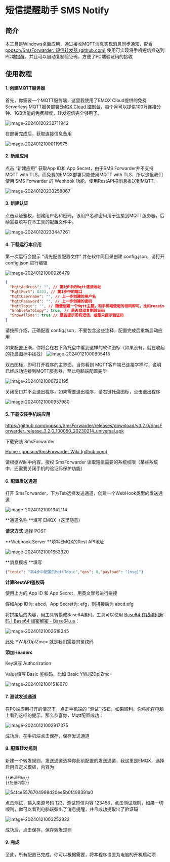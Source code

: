# 短信提醒助手 SMS Notify

## 简介

本工具是Windows桌面应用，通过接收MQTT消息实现消息同步通知，配合 [pppscn/SmsForwarder: 短信转发器 (github.com)](https://github.com/pppscn/SmsForwarder) 使用可实现将手机短信推送到PC端提醒，并且可以自动复制验证码，方便了PC端验证码的接收

## 使用教程

#### 1. 创建MQTT服务器

首先，你需要一个MQTT服务端，这里我使用了EMQX Cloud提供的免费Serverless MQTT服务部署[EMQX Cloud 控制台](https://cloud.emqx.com/console/deployments/new)，每个月可以提供100万连接分钟、1GB流量的免费额度，转发短信完全够用了。

![image-20240120232711942](./assets/image-20240120232711942.png)

在部署完成后，获取连接信息备用

![image-20240121000119975](./assets/image-20240121000119975.png)



#### 2. 新建应用

点击 “新建应用” 获取App ID和 App Secret，由于SMS Forwarder并不支持MQTT with TLS，而免费的EMQX部署只能使用MQTT with TLS，所以这里我们使用 SMS Forwarder 的 Webhook 功能，使用RestAPI把消息推送到MQTT。

![image-20240120233258067](./assets/image-20240120233258067.png)



#### 3. 新建认证

点击认证鉴权，创建用户名和密码，该用户名和密码用于连接到MQTT服务器，后续需要填写在本工具的配置文件中。

![image-20240120233447261](./assets/image-20240120233447261.png)



#### 4. 下载运行本应用

第一次运行会提示 “请先配置配置文件” 并在软件同目录创建 config.json，请打开 config.json 进行编辑

![image-20240121000026479](./assets/image-20240121000026479.png)

```json
{
  "MqttAddress": "", // 第1步中的Mqtt连接地址
  "MqttPort": 8333, // 第1步中的端口
  "MqttUsername": "", // 上一步创建的用户名
  "MqttPassword": "", // 上一步创建的密码
  "MqttTopic": "", // 随便创建一个Mqtt主题，和手机端使用的相同即可，比如receive_sms
  "EnableAutoCopy": true, // 是否自动复制验证码
  "ShowAllSms": true // 是否提示所有短信，或是只提示验证码
}
```

请按照介绍，正确配置 config.json，不要包含这些注释，配置完成后重新启动应用

如果配置正确，你将会在右下角托盘中看到这样的软件图标（如果没有，就在收起的托盘图标中找找）
![image-20240121000805418](./assets/image-20240121000805418.png)

双击图标，即可打开程序的主界面，当你看到 MQTT客户端已连接字样时，说明已经成功连接到MQTT服务器，至此电脑端配置完毕

![image-20240121000720195](./assets/image-20240121000720195.png)

关闭窗口并不会退出程序，如果需要退出程序，请右键托盘图标，点击退出程序

![image-20240121000957980](./assets/image-20240121000957980.png)



#### 5. 下载安装手机端应用

https://github.com/pppscn/SmsForwarder/releases/download/v3.2.0/SmsForwarder_release_3.2.0_100050_20230214_universal.apk

下载安装 SmsForwarder

[Home · pppscn/SmsForwarder Wiki (github.com)](https://github.com/pppscn/SmsForwarder/wiki)

请根据Wiki中内容，授权 SmsForwarder 读取短信需要的系统权限（某些系统中，还需要关闭手机的验证码保护功能）



#### 6. 配置发送通道

打开 SmsForwarder，下方Tab选择发送通道，创建一个WebHook类型的发送通道

![image-20240121001342114](./assets/image-20240121001342114.png)

**通道名称 **填写 EMQX（这里随意）

**请求方式** 选择 POST

**Webhook Server **填写EMQX的Rest API地址

![image-20240121001653320](./assets/image-20240121001653320.png)



**消息模板 **填写 

```json
{"topic": "第4步中配置的MqttTopic","qos": 0,"payload": "[msg]"}
```



**计算RestAPI鉴权码**

使用上方的 App ID 和 App Secret，用英文冒号进行拼接

假如App ID为: abcd，App Secret为: efg，则拼接后为 abcd:efg

将拼接后的内容，用工具转换成Base64编码，工具可以使用 [Base64 在线编码解码 | Base64 加密解密 - Base64.us](https://base64.us/)：

![image-20240121002618345](./assets/image-20240121002618345.png)

此处 YWJjZDplZmc= 就是我们需要的鉴权码



**添加Headers**

Key填写 Authorization

Value填写 Basic 鉴权码，比如 Basic YWJjZDplZmc=

![image-20240121001518670](./assets/image-20240121001518670.png)



#### 7. 测试发送通道

在PC端应用打开的情况下，点击手机端的 “测试” 按钮，如果顺利，你将能在电脑上看到这样的提示，那么恭喜你，Mqtt配置成功：

![image-20240121002917375](./assets/image-20240121002917375.png)

成功后，在手机端点击保存，保存发送通道



#### 8. 配置转发规则

新建一个转发规则，发送通道选择你此前配置的发送通道，我这里是EMQX，选择启用自定义模板，内容为

```
{{来源号码}}
{{短信内容}}
```

![54fce5576704998d20ee5b0f498391a0](./assets/54fce5576704998d20ee5b0f498391a0.jpeg)

点击测试，输入来源号码 123，测试短信内容 123456，点击测试规则，如果一切顺利，你可以看到电脑端弹出了消息提醒，并且成功提取出了验证码

![image-20240121003252822](./assets/image-20240121003252822.png)

成功后，点击保存，保存转发规则



#### 9. 完成

至此，所有配置已完成，你可以根据需要，将本程序设置为电脑的开机启动项
